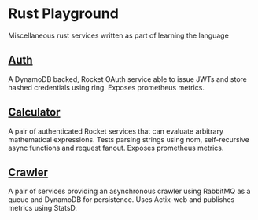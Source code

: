 # Rust Playground

Miscellaneous rust services written as part of learning the language

## [Auth](services/auth)

A DynamoDB backed, Rocket OAuth service able to issue JWTs and store hashed credentials using ring. Exposes prometheus metrics.

## [Calculator](services/calculator/calculator)

A pair of authenticated Rocket services that can evaluate arbitrary mathematical expressions. Tests parsing strings using nom, self-recursive async functions and request fanout. Exposes prometheus metrics.

## [Crawler](services/crawler)

A pair of services providing an asynchronous crawler using RabbitMQ as a queue and DynamoDB for persistence. Uses Actix-web and publishes metrics using StatsD.
